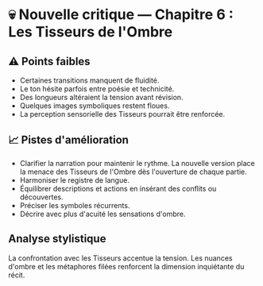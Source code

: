 # 💀 Nouvelle critique — Chapitre 6 : Les Tisseurs de l'Ombre

## ⚠️ Points faibles
- Certaines transitions manquent de fluidité.
- Le ton hésite parfois entre poésie et technicité.
- Des longueurs altéraient la tension avant révision.
- Quelques images symboliques restent floues.
- La perception sensorielle des Tisseurs pourrait être renforcée.

## 📈 Pistes d'amélioration
- Clarifier la narration pour maintenir le rythme. La nouvelle version place la menace des Tisseurs de l'Ombre dès l'ouverture de chaque partie.
- Harmoniser le registre de langue.
- Équilibrer descriptions et actions en insérant des conflits ou découvertes.
- Préciser les symboles récurrents.
- Décrire avec plus d'acuité les sensations d'ombre.

## Analyse stylistique
La confrontation avec les Tisseurs accentue la tension. Les nuances d'ombre et les métaphores filées renforcent la dimension inquiétante du récit.
